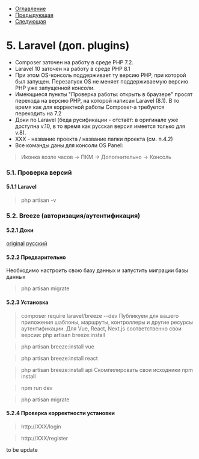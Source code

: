 * [Оглавление](../README.md)
* [Предыдующая](4.md)
* [Следующая](6.md)

# 5. Laravel (доп. plugins)
* Composer заточен на работу в среде PHP 7.2. 
* Laravel 10 заточен на работу в среде PHP 8.1
* При этом OS-консоль поддерживает ту версию PHP, при которой был запущен. Перезапуск OS не меняет поддерживаемую версию PHP уже запущенной консоли.
* Имеющиеся пункты "Проверка работы: открыть в браузере" просят перехода на версию PHP, на которой написан Laravel (8.1). В то время как для корректной работы Composer-а требуется переходить на 7.2
* Доки по Laravel (беда русификации - отстаёт: в оригинале уже доступна v.10, в то время как русcкая версия имеется только для v.8). 
* XXX - название проекта / название папки проекта (см. п.4.2)
* Все команды даны для консоли OS Panel:
> Иконка возле часов -> ПКМ -> Дополнительно -> Консоль

### 5.1. Проверка версий
#### 5.1.1 Laravel
> php artisan -v

### 5.2. Breeze (авторизация/аутентификация)
#### 5.2.1 Доки
[original](https://laravel.com/docs/10.x/starter-kits)
[русский](https://laravel.su/docs/8.x/starter-kits#laravel-breeze)
#### 5.2.2 Предварительно
Необходимо настроить свою базу данных и запустить миграции базы данных
> php artisan migrate
#### 5.2.3 Установка
> composer require laravel/breeze --dev
Публикуем для вашего приложения шаблоны, маршруты, контроллеры и другие ресурсы аутентификации. Для Vue, React, Next.js соответственно свои версии:
> php artisan breeze:install

> php artisan breeze:install vue

> php artisan breeze:install react

> php artisan breeze:install api
Cкомпилировать свои исходники
> npm install

> npm run dev

> php artisan migrate
#### 5.2.4 Проверка корректности установки
> http://XXX/login

> http://XXX/register

to be update